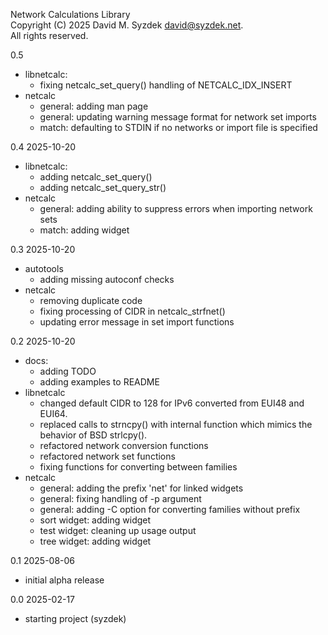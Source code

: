
Network Calculations Library  
Copyright (C) 2025 David M. Syzdek <david@syzdek.net>.  
All rights reserved.  

0.5
   * libnetcalc:
     - fixing netcalc_set_query() handling of NETCALC_IDX_INSERT
   * netcalc
     - general: adding man page
     - general: updating warning message format for network set imports
     - match: defaulting to STDIN if no networks or import file is specified

0.4 2025-10-20
   * libnetcalc:
     - adding netcalc_set_query()
     - adding netcalc_set_query_str()
   * netcalc
     - general: adding ability to suppress errors when importing network sets
     - match: adding widget

0.3 2025-10-20
   * autotools
     - adding missing autoconf checks
   * netcalc
     - removing duplicate code
     - fixing processing of CIDR in netcalc_strfnet()
     - updating error message in set import functions

0.2 2025-10-20
   * docs:
     - adding TODO
     - adding examples to README
   * libnetcalc
     - changed default CIDR to 128 for IPv6 converted from EUI48 and EUI64.
     - replaced calls to strncpy() with internal function which
       mimics the behavior of BSD strlcpy().
     - refactored network conversion functions
     - refactored network set functions
     - fixing functions for converting between families
   * netcalc
     - general: adding the prefix 'net' for linked widgets
     - general: fixing handling of -p argument
     - general: adding -C option for converting families without prefix
     - sort widget: adding widget
     - test widget: cleaning up usage output
     - tree widget: adding widget

0.1 2025-08-06
   - initial alpha release

0.0 2025-02-17
   - starting project (syzdek)

